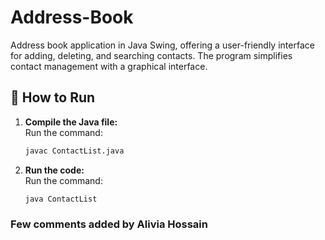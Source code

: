 # Address-Book
Address book application in Java Swing, offering a user-friendly interface for adding, deleting, and searching contacts. The program simplifies contact management with a graphical interface.


## 🚀 How to Run

1. **Compile the Java file:**  
   Run the command:  
   ```bash
   javac ContactList.java
2. **Run the code:**  
   Run the command:  
   ```bash
   java ContactList

### Few comments added by Alivia Hossain
   
